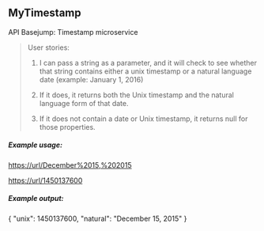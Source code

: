 ## MyTimestamp

API Basejump: Timestamp microservice

> User stories:
>
> 1) I can pass a string as a parameter, and it will check to see whether that string contains either a unix timestamp or a natural language date (example: January 1, 2016)
>
> 2) If it does, it returns both the Unix timestamp and the natural language form of that date.
>
> 3) If it does not contain a date or Unix timestamp, it returns null for those properties.

##### Example usage:

[https://url/December%2015,%202015](https://url/December%2015,%202015)

[https://url/1450137600](https://url/1450137600)

##### Example output:

{ "unix": 1450137600, "natural": "December 15, 2015" } 
